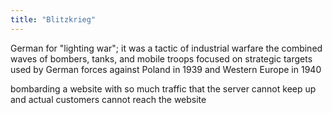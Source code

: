 ```yaml
---
title: "Blitzkrieg"
---
```

German for &quot;lighting war&quot;; it was a tactic of industrial warfare the combined waves of bombers, tanks, and mobile troops focused on strategic targets used by German forces against Poland in 1939 and Western Europe in 1940

bombarding a website with so much traffic that the server cannot keep up and actual customers cannot reach the website

